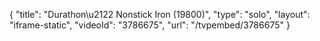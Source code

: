 {
    "title": "Durathon\u2122 Nonstick Iron (19800)",
    "type": "solo",
    "layout": "iframe-static",
    "videoId": "3786675",
    "url": "\/tvpembed\/3786675"
}